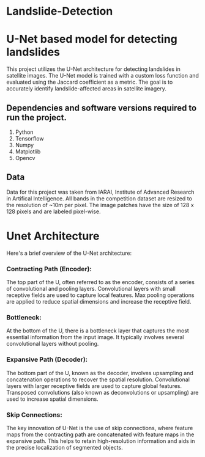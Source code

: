 # Landslide-Detection
# U-Net based model for detecting landslides
This project utilizes the U-Net architecture for detecting landslides in satellite images. The U-Net model is trained with a custom loss function and evaluated using the Jaccard coefficient as a metric. 
The goal is to accurately identify landslide-affected areas in satellite imagery.
## Dependencies and software versions required to run the project. 
1. Python
2. Tensorflow
3. Numpy
4. Matplotlib
5. Opencv
## Data
Data for this project was taken from IARAI, Institute of Advanced Research in Artifical Intelligence.
All bands in the competition dataset are resized to the resolution of ~10m per pixel. The image patches have the size of 128 x 128 pixels and are labeled pixel-wise.
# Unet Architecture
Here's a brief overview of the U-Net architecture:

### Contracting Path (Encoder):
The top part of the U, often referred to as the encoder, consists of a series of convolutional and pooling layers.
Convolutional layers with small receptive fields are used to capture local features.
Max pooling operations are applied to reduce spatial dimensions and increase the receptive field.

### Bottleneck:
At the bottom of the U, there is a bottleneck layer that captures the most essential information from the input image.
It typically involves several convolutional layers without pooling.

### Expansive Path (Decoder):
The bottom part of the U, known as the decoder, involves upsampling and concatenation operations to recover the spatial resolution.
Convolutional layers with larger receptive fields are used to capture global features.
Transposed convolutions (also known as deconvolutions or upsampling) are used to increase spatial dimensions.

### Skip Connections:
The key innovation of U-Net is the use of skip connections, where feature maps from the contracting path are concatenated with feature maps in the expansive path.
This helps to retain high-resolution information and aids in the precise localization of segmented objects.





